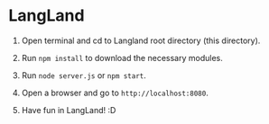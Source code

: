 # LangLand

1. Open terminal and cd to Langland root directory (this directory).

2. Run `npm install` to download the necessary modules.

3. Run `node server.js` or `npm start`.

4. Open a browser and go to `http://localhost:8080`.

5. Have fun in LangLand! :D